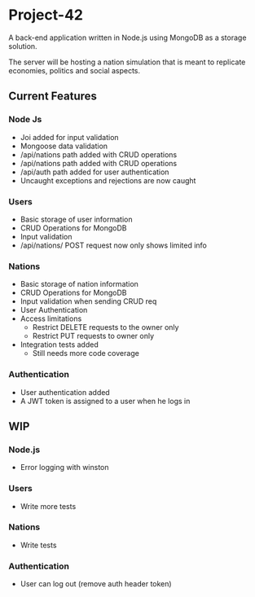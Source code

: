 # Project-42

A back-end application written in Node.js using MongoDB as a storage solution.

The server will be hosting a nation simulation that is meant to replicate economies, politics and social aspects.

## Current Features

### Node Js

- Joi added for input validation
- Mongoose data validation
- /api/nations path added with CRUD operations
- /api/nations path added with CRUD operations
- /api/auth path added for user authentication
- Uncaught exceptions and rejections are now caught

### Users

- Basic storage of user information
- CRUD Operations for MongoDB
- Input validation
- /api/nations/ POST request now only shows limited info

### Nations

- Basic storage of nation information
- CRUD Operations for MongoDB
- Input validation when sending CRUD req
- User Authentication
- Access limitations
    - Restrict DELETE requests to the owner only
    - Restrict PUT requests to owner only
- Integration tests added
    - Still needs more code coverage

### Authentication

- User authentication added
- A JWT token is assigned to a user when he logs in

## WIP

### Node.js

- Error logging with winston

### Users

- Write more tests

### Nations

- Write tests

### Authentication

- User can log out (remove auth header token)